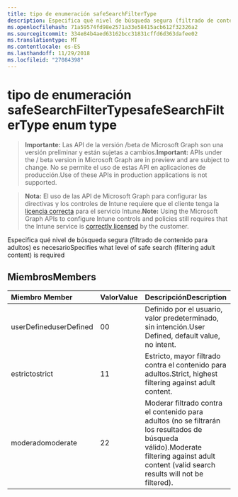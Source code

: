```yaml
---
title: tipo de enumeración safeSearchFilterType
description: Especifica qué nivel de búsqueda segura (filtrado de contenido para adultos) es necesario
ms.openlocfilehash: 71a59574fd98e2571a33e58415acb612f32326a2
ms.sourcegitcommit: 334e84b4aed63162bcc31831cffd6d363dafee02
ms.translationtype: MT
ms.contentlocale: es-ES
ms.lasthandoff: 11/29/2018
ms.locfileid: "27084398"
---
```

# <a name="safesearchfiltertype-enum-type"></a><span data-ttu-id="026ab-103">tipo de enumeración safeSearchFilterType</span><span class="sxs-lookup"><span data-stu-id="026ab-103">safeSearchFilterType enum type</span></span>

> <span data-ttu-id="026ab-104">**Importante:** Las API de la versión /beta de Microsoft Graph son una versión preliminar y están sujetas a cambios.</span><span class="sxs-lookup"><span data-stu-id="026ab-104">**Important:** APIs under the / beta version in Microsoft Graph are in preview and are subject to change.</span></span> <span data-ttu-id="026ab-105">No se permite el uso de estas API en aplicaciones de producción.</span><span class="sxs-lookup"><span data-stu-id="026ab-105">Use of these APIs in production applications is not supported.</span></span>

> <span data-ttu-id="026ab-106">**Nota:** El uso de las API de Microsoft Graph para configurar las directivas y los controles de Intune requiere que el cliente tenga la [licencia correcta](https://go.microsoft.com/fwlink/?linkid=839381) para el servicio Intune.</span><span class="sxs-lookup"><span data-stu-id="026ab-106">**Note:** Using the Microsoft Graph APIs to configure Intune controls and policies still requires that the Intune service is [correctly licensed](https://go.microsoft.com/fwlink/?linkid=839381) by the customer.</span></span>

<span data-ttu-id="026ab-107">Especifica qué nivel de búsqueda segura (filtrado de contenido para adultos) es necesario</span><span class="sxs-lookup"><span data-stu-id="026ab-107">Specifies what level of safe search (filtering adult content) is required</span></span>
## <a name="members"></a><span data-ttu-id="026ab-108">Miembros</span><span class="sxs-lookup"><span data-stu-id="026ab-108">Members</span></span>
|<span data-ttu-id="026ab-109">Miembro	</span><span class="sxs-lookup"><span data-stu-id="026ab-109">Member</span></span>|<span data-ttu-id="026ab-110">Valor</span><span class="sxs-lookup"><span data-stu-id="026ab-110">Value</span></span>|<span data-ttu-id="026ab-111">Descripción</span><span class="sxs-lookup"><span data-stu-id="026ab-111">Description</span></span>|
|:---|:---|:---|
|<span data-ttu-id="026ab-112">userDefined</span><span class="sxs-lookup"><span data-stu-id="026ab-112">userDefined</span></span>|<span data-ttu-id="026ab-113">0</span><span class="sxs-lookup"><span data-stu-id="026ab-113">0</span></span>|<span data-ttu-id="026ab-114">Definido por el usuario, valor predeterminado, sin intención.</span><span class="sxs-lookup"><span data-stu-id="026ab-114">User Defined, default value, no intent.</span></span>|
|<span data-ttu-id="026ab-115">estricto</span><span class="sxs-lookup"><span data-stu-id="026ab-115">strict</span></span>|<span data-ttu-id="026ab-116">1</span><span class="sxs-lookup"><span data-stu-id="026ab-116">1</span></span>|<span data-ttu-id="026ab-117">Estricto, mayor filtrado contra el contenido para adultos.</span><span class="sxs-lookup"><span data-stu-id="026ab-117">Strict, highest filtering against adult content.</span></span>|
|<span data-ttu-id="026ab-118">moderado</span><span class="sxs-lookup"><span data-stu-id="026ab-118">moderate</span></span>|<span data-ttu-id="026ab-119">2</span><span class="sxs-lookup"><span data-stu-id="026ab-119">2</span></span>|<span data-ttu-id="026ab-120">Moderar filtrado contra el contenido para adultos (no se filtrarán los resultados de búsqueda válido).</span><span class="sxs-lookup"><span data-stu-id="026ab-120">Moderate filtering against adult content (valid search results will not be filtered).</span></span>|





